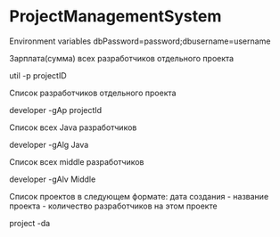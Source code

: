 # ProjectManagementSystem
Environment variables
dbPassword=password;dbusername=username

Зарплата(сумма) всех разработчиков отдельного проекта

  util -p projectID
  
Список разработчиков отдельного проекта

  developer -gAp projectId
  
Список всех Java разработчиков

  developer -gAlg Java
  
Список всех middle разработчиков

  developer -gAlv Middle
  
Cписок проектов в следующем формате: дата создания - название проекта - количество разработчиков на этом проекте

  project -da
